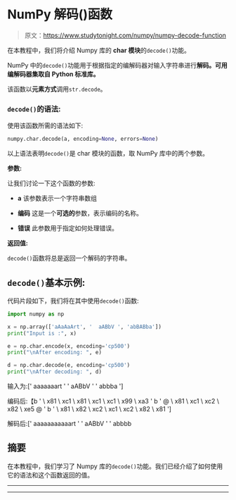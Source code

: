 # NumPy 解码()函数

> 原文：<https://www.studytonight.com/numpy/numpy-decode-function>

在本教程中，我们将介绍 Numpy 库的 **char 模块**的`decode()`功能。

NumPy 中的`decode()`功能用于根据指定的编解码器对输入字符串进行**解码。可用编解码器集取自 Python 标准库。**

该函数以**元素方式**调用`str.decode`。

### `decode()`的语法:

使用该函数所需的语法如下:

```py
numpy.char.decode(a, encoding=None, errors=None)
```

以上语法表明`decode()`是 char 模块的函数，取 NumPy 库中的两个参数。

**参数:**

让我们讨论一下这个函数的参数:

*   **a**
    该参数表示一个字符串数组

*   **编码**
    这是一个**可选的**参数，表示编码的名称。

*   **错误**
    此参数用于指定如何处理错误。

**返回值:**

`decode()`函数将总是返回一个解码的字符串。

## `decode()`基本示例:

代码片段如下，我们将在其中使用`decode()`函数:

```py
import numpy as np

x = np.array(['aAaAaArt', '  aABbV ', 'abBABba'])
print("Input is :", x)

e = np.char.encode(x, encoding='cp500')
print("\nAfter encoding: ", e)

d = np.char.decode(e, encoding='cp500')
print("\nAfter decoding: ", d)
```

输入为:[' aaaaaaart ' ' aABbV ' ' abbba ']

编码后:【b ' \ x81 \ xc1 \ x81 \ xc1 \ xc1 \ x99 \ xa3 ' b ' @ \ x81 \ xc1 \ xc2 \ x82 \ xe5 @ '
b ' \ x81 \ x82 \ xc2 \ xc1 \ xc2 \ x82 \ x81 ']

解码后:[' aaaaaaaaaaart ' ' aABbV ' ' abbbb

## 摘要

在本教程中，我们学习了 Numpy 库的`decode()`功能。我们已经介绍了如何使用它的语法和这个函数返回的值。

* * *

* * *
